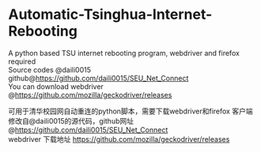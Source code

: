 # Automatic-Tsinghua-Internet-Rebooting
A python based TSU internet rebooting program, webdriver and firefox required  
Source codes @daili0015 github@https://github.com/daili0015/SEU_Net_Connect  
You can download webdriver @https://github.com/mozilla/geckodriver/releases  


可用于清华校园网自动重连的python脚本，需要下载webdriver和firefox 客户端  
修改自@daili0015的源代码，github网址@https://github.com/daili0015/SEU_Net_Connect  
webdriver 下载地址 https://github.com/mozilla/geckodriver/releases
